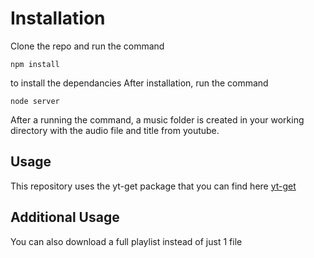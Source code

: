 # Installation
Clone the repo and run the command
```
npm install
```
to install the dependancies
After installation, run the command 
```
node server
```
After a running the command, a music folder is created in your working directory with the audio file and title from youtube.

## Usage
This repository uses the yt-get package that you can find here [yt-get](https://www.npmjs.com/package/yt-get)

## Additional Usage
You can also download a full playlist instead of just 1 file
